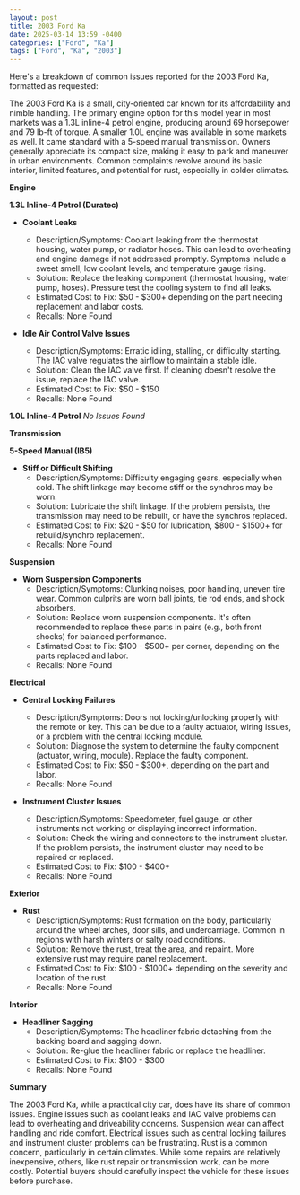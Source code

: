 ```yaml
---
layout: post
title: 2003 Ford Ka
date: 2025-03-14 13:59 -0400
categories: ["Ford", "Ka"]
tags: ["Ford", "Ka", "2003"]
---
```

Here's a breakdown of common issues reported for the 2003 Ford Ka, formatted as requested:

The 2003 Ford Ka is a small, city-oriented car known for its affordability and nimble handling. The primary engine option for this model year in most markets was a 1.3L inline-4 petrol engine, producing around 69 horsepower and 79 lb-ft of torque. A smaller 1.0L engine was available in some markets as well. It came standard with a 5-speed manual transmission. Owners generally appreciate its compact size, making it easy to park and maneuver in urban environments. Common complaints revolve around its basic interior, limited features, and potential for rust, especially in colder climates.

**Engine**

**1.3L Inline-4 Petrol (Duratec)**

*   **Coolant Leaks**
    *   Description/Symptoms: Coolant leaking from the thermostat housing, water pump, or radiator hoses. This can lead to overheating and engine damage if not addressed promptly. Symptoms include a sweet smell, low coolant levels, and temperature gauge rising.
    *   Solution: Replace the leaking component (thermostat housing, water pump, hoses). Pressure test the cooling system to find all leaks.
    *   Estimated Cost to Fix: $50 - $300+ depending on the part needing replacement and labor costs.
    *   Recalls: None Found

*   **Idle Air Control Valve Issues**
    *   Description/Symptoms: Erratic idling, stalling, or difficulty starting. The IAC valve regulates the airflow to maintain a stable idle.
    *   Solution: Clean the IAC valve first. If cleaning doesn't resolve the issue, replace the IAC valve.
    *   Estimated Cost to Fix: $50 - $150
    *   Recalls: None Found

**1.0L Inline-4 Petrol**
*No Issues Found*

**Transmission**

**5-Speed Manual (IB5)**

*   **Stiff or Difficult Shifting**
    *   Description/Symptoms: Difficulty engaging gears, especially when cold. The shift linkage may become stiff or the synchros may be worn.
    *   Solution: Lubricate the shift linkage. If the problem persists, the transmission may need to be rebuilt, or have the synchros replaced.
    *   Estimated Cost to Fix: $20 - $50 for lubrication, $800 - $1500+ for rebuild/synchro replacement.
    *   Recalls: None Found

**Suspension**

*   **Worn Suspension Components**
    *   Description/Symptoms: Clunking noises, poor handling, uneven tire wear. Common culprits are worn ball joints, tie rod ends, and shock absorbers.
    *   Solution: Replace worn suspension components. It's often recommended to replace these parts in pairs (e.g., both front shocks) for balanced performance.
    *   Estimated Cost to Fix: $100 - $500+ per corner, depending on the parts replaced and labor.
    *   Recalls: None Found

**Electrical**

*   **Central Locking Failures**
    *   Description/Symptoms: Doors not locking/unlocking properly with the remote or key. This can be due to a faulty actuator, wiring issues, or a problem with the central locking module.
    *   Solution: Diagnose the system to determine the faulty component (actuator, wiring, module). Replace the faulty component.
    *   Estimated Cost to Fix: $50 - $300+, depending on the part and labor.
    *   Recalls: None Found

*   **Instrument Cluster Issues**
    *   Description/Symptoms: Speedometer, fuel gauge, or other instruments not working or displaying incorrect information.
    *   Solution: Check the wiring and connectors to the instrument cluster. If the problem persists, the instrument cluster may need to be repaired or replaced.
    *   Estimated Cost to Fix: $100 - $400+
    *   Recalls: None Found

**Exterior**

*   **Rust**
    *   Description/Symptoms: Rust formation on the body, particularly around the wheel arches, door sills, and undercarriage. Common in regions with harsh winters or salty road conditions.
    *   Solution: Remove the rust, treat the area, and repaint. More extensive rust may require panel replacement.
    *   Estimated Cost to Fix: $100 - $1000+ depending on the severity and location of the rust.
    *   Recalls: None Found

**Interior**

*   **Headliner Sagging**
    *   Description/Symptoms: The headliner fabric detaching from the backing board and sagging down.
    *   Solution: Re-glue the headliner fabric or replace the headliner.
    *   Estimated Cost to Fix: $100 - $300
    *   Recalls: None Found

**Summary**

The 2003 Ford Ka, while a practical city car, does have its share of common issues. Engine issues such as coolant leaks and IAC valve problems can lead to overheating and driveability concerns. Suspension wear can affect handling and ride comfort. Electrical issues such as central locking failures and instrument cluster problems can be frustrating. Rust is a common concern, particularly in certain climates. While some repairs are relatively inexpensive, others, like rust repair or transmission work, can be more costly. Potential buyers should carefully inspect the vehicle for these issues before purchase.


